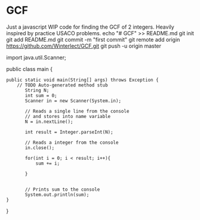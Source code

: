 # GCF
Just a javascript WIP code for finding the GCF of 2 integers. Heavily inspired by practice USACO problems.
echo "# GCF" >> README.md
git init
git add README.md
git commit -m "first commit"
git remote add origin https://github.com/Winterlect/GCF.git
git push -u origin master

import java.util.Scanner;

public class main {

	public static void main(String[] args) throws Exception {
		// TODO Auto-generated method stub
	       String N;
	       int sum = 0;
	       Scanner in = new Scanner(System.in);
	 
	       // Reads a single line from the console 
	       // and stores into name variable
	       N = in.nextLine();
	       
	       int result = Integer.parseInt(N);
	 
	       // Reads a integer from the console
	       in.close();         
	       
	       for(int i = 0; i < result; i++){
	    	   sum += i;
	    	   
	       }
	       
	 
	       // Prints sum to the console
	       System.out.println(sum);
	}

}
